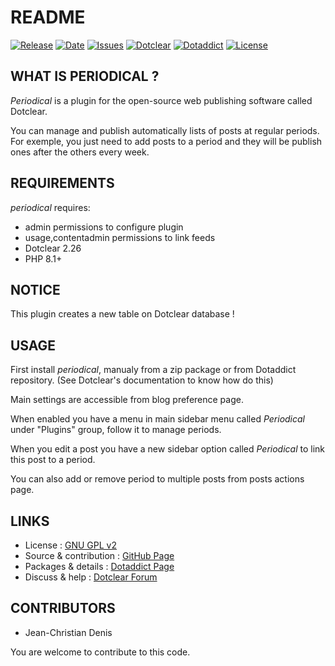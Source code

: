# README

[![Release](https://img.shields.io/github/v/release/JcDenis/periodical)](https://github.com/JcDenis/periodical/releases)
[![Date](https://img.shields.io/github/release-date/JcDenis/periodical)](https://github.com/JcDenis/periodical/releases)
[![Issues](https://img.shields.io/github/issues/JcDenis/periodical)](https://github.com/JcDenis/periodical/issues)
[![Dotclear](https://img.shields.io/badge/dotclear-v2.26-blue.svg)](https://fr.dotclear.org/download)
[![Dotaddict](https://img.shields.io/badge/dotaddict-official-green.svg)](https://plugins.dotaddict.org/dc2/details/periodical)
[![License](https://img.shields.io/github/license/JcDenis/periodical)](https://github.com/JcDenis/periodical/blob/master/LICENSE)

## WHAT IS PERIODICAL ?

_Periodical_ is a plugin for the open-source 
web publishing software called Dotclear.

You can manage and publish automatically lists of posts 
at regular periods. For exemple, you just need to add posts to a period 
and they will be publish ones after the others every week.

## REQUIREMENTS

 _periodical_ requires: 

  * admin permissions to configure plugin
  * usage,contentadmin permissions to link feeds
  * Dotclear 2.26
  * PHP 8.1+

## NOTICE

This plugin creates a new table on Dotclear database !

## USAGE

First install _periodical_, manualy from a zip package or from 
Dotaddict repository. (See Dotclear's documentation to know how do this)

Main settings are accessible from blog preference page.

When enabled you have a menu in main sidebar menu called _Periodical_ 
under "Plugins" group, follow it to manage periods.

When you edit a post you have a new sidebar option called _Periodical_
to link this post to a period.

You can also add or remove period to multiple posts from posts actions page.

## LINKS

 * License : [GNU GPL v2](https://www.gnu.org/licenses/old-licenses/lgpl-2.0.html)
 * Source & contribution : [GitHub Page](https://github.com/JcDenis/periodical)
 * Packages & details : [Dotaddict Page](https://plugins.dotaddict.org/dc2/details/periodical)
 * Discuss & help : [Dotclear Forum](https://forum.dotclear.org/viewtopic.php?id=42289)

## CONTRIBUTORS

 * Jean-Christian Denis

 You are welcome to contribute to this code.